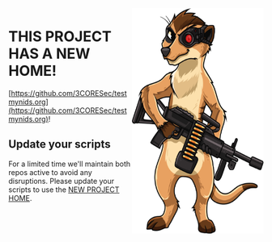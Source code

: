<img align="right" width="260" height="447" src="./assets/imgs/tmnids-mascot-small.png">

# THIS PROJECT HAS A NEW HOME! 
[https://github.com/3CORESec/testmynids.org](https://github.com/3CORESec/testmynids.org)!

## Update your scripts

For a limited time we'll maintain both repos active to avoid any disruptions. Please update your scripts to use the [NEW PROJECT HOME](https://github.com/3CORESec/testmynids.org).
